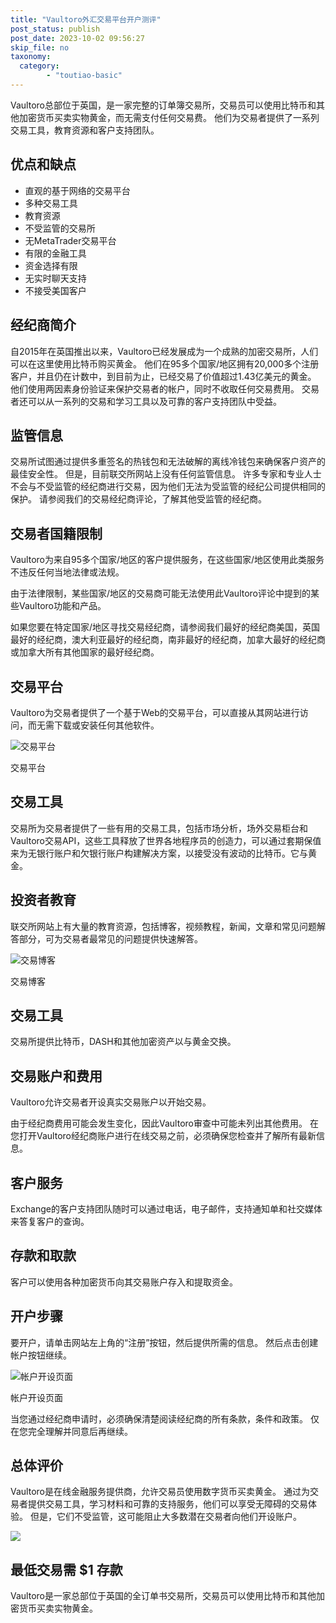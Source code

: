 ```yaml
---
title: "Vaultoro外汇交易平台开户测评"
post_status: publish
post_date: 2023-10-02 09:56:27
skip_file: no
taxonomy:
  category:
        - "toutiao-basic"
---
```


Vaultoro总部位于英国，是一家完整的订单簿交易所，交易员可以使用比特币和其他加密货币买卖实物黄金，而无需支付任何交易费。 他们为交易者提供了一系列交易工具，教育资源和客户支持团队。

## 优点和缺点

- 直观的基于网络的交易平台
- 多种交易工具
- 教育资源
- 不受监管的交易所
- 无MetaTrader交易平台
- 有限的金融工具
- 资金选择有限
- 无实时聊天支持
- 不接受美国客户

## 经纪商简介

自2015年在英国推出以来，Vaultoro已经发展成为一个成熟的加密交易所，人们可以在这里使用比特币购买黄金。 他们在95多个国家/地区拥有20,000多个注册客户，并且仍在计数中，到目前为止，已经交易了价值超过1.43亿美元的黄金。 他们使用两因素身份验证来保护交易者的帐户，同时不收取任何交易费用。 交易者还可以从一系列的交易和学习工具以及可靠的客户支持团队中受益。

## 监管信息

交易所试图通过提供多重签名的热钱包和无法破解的离线冷钱包来确保客户资产的最佳安全性。 但是，目前联交所网站上没有任何监管信息。 许多专家和专业人士不会与不受监管的经纪商进行交易，因为他们无法为受监管的经纪公司提供相同的保护。 请参阅我们的交易经纪商评论，了解其他受监管的经纪商。

## 交易者国籍限制

Vaultoro为来自95多个国家/地区的客户提供服务，在这些国家/地区使用此类服务​​不违反任何当地法律或法规。

由于法律限制，某些国家/地区的交易商可能无法使用此Vaultoro评论中提到的某些Vaultoro功能和产品。

如果您要在特定国家/地区寻找交易经纪商，请参阅我们最好的经纪商美国，英国最好的经纪商，澳大利亚最好的经纪商，南非最好的经纪商，加拿大最好的经纪商或加拿大所有其他国家的最好经纪商。

## 交易平台

Vaultoro为交易者提供了一个基于Web的交易平台，可以直接从其网站进行访问，而无需下载或安装任何其他软件。

![交易平台](https://cdn.fendou.la/funstoutiao/2020/11/Vaultoro-Review-Trading-Platform.png "交易平台")

交易平台

## 交易工具

交易所为交易者提供了一些有用的交易工具，包括市场分析，场外交易柜台和Vaultoro交易API，这些工具释放了世界各地程序员的创造力，可以通过套期保值来为无银行账户和欠银行账户构建解决方案，以接受没有波动的比特币。它与黄金。

## 投资者教育

联交所网站上有大量的教育资源，包括博客，视频教程，新闻，文章和常见问题解答部分，可为交易者最常见的问题提供快速解答。

![交易博客](https://cdn.fendou.la/funstoutiao/2020/11/Vaultoro-Review-Trading-Blog-1024x498.png "交易博客")

交易博客

## 交易工具

交易所提供比特币，DASH和其他加密资产以与黄金交换。

## 交易账户和费用

Vaultoro允许交易者开设真实交易账户以开始交易。

由于经纪商费用可能会发生变化，因此Vaultoro审查中可能未列出其他费用。 在您打开Vaultoro经纪商账户进行在线交易之前，必须确保您检查并了解所有最新信息。

## 客户服务

Exchange的客户支持团队随时可以通过电话，电子邮件，支持通知单和社交媒体来答复客户的查询。

## 存款和取款

客户可以使用各种加密货币向其交易账户存入和提取资金。

## 开户步骤

要开户，请单击网站左上角的“注册”按钮，然后提供所需的信息。 然后点击创建帐户按钮继续。

![帐户开设页面](https://cdn.fendou.la/funstoutiao/2020/11/Vaultoro-Review-Account-Opening-Page.jpg "帐户开设页面")

帐户开设页面

当您通过经纪商申请时，必须确保清楚阅读经纪商的所有条款，条件和政策。 仅在您完全理解并同意后再继续。

## 总体评价

Vaultoro是在线金融服务提供商，允许交易员使用数字货币买卖黄金。 通过为交易者提供交易工具，学习材料和可靠的支持服务，他们可以享受无障碍的交易体验。 但是，它们不受监管，这可能阻止大多数潜在交易者向他们开设账户。

![](https://cdn.fendou.la/funstoutiao/2020/11/Vaultoro-Logo.png)

## 最低交易需 $1 存款

Vaultoro是一家总部位于英国的全订单书交易所，交易员可以使用比特币和其他加密货币买卖实物黄金。
